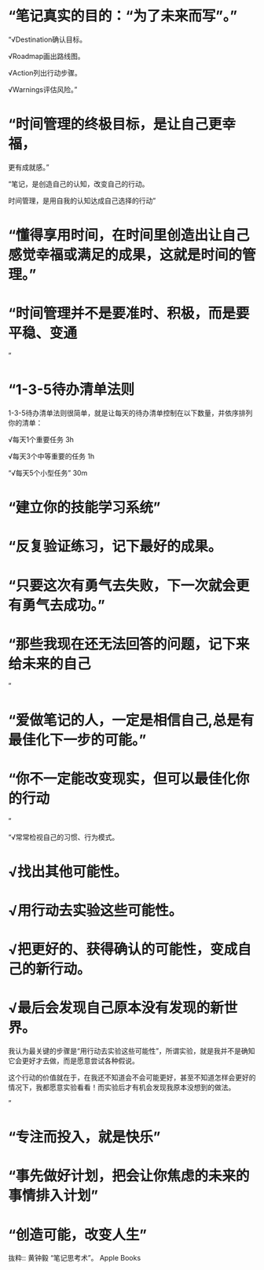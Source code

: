 # “笔记真实的目的：“为了未来而写”。”

“√Destination确认目标。

√Roadmap画出路线图。

√Action列出行动步骤。

√Warnings评估风险。”

# “时间管理的终极目标，是让自己更幸福，

更有成就感。”

“笔记，是创造自己的认知，改变自己的行动。

时间管理，是用自我的认知达成自己选择的行动”

# “懂得享用时间，在时间里创造出让自己感觉幸福或满足的成果，这就是时间的管理。”

# “时间管理并不是要准时、积极，而是要平稳、变通

”

# “1-3-5待办清单法则

1-3-5待办清单法则很简单，就是让每天的待办清单控制在以下数量，并依序排列你的清单：

√每天1个重要任务 3h

√每天3个中等重要的任务 1h

“√每天5个小型任务”  30m

# “建立你的技能学习系统”

# “反复验证练习，记下最好的成果。

# “只要这次有勇气去失败，下一次就会更有勇气去成功。”

# “那些我现在还无法回答的问题，记下来给未来的自己

”

# “爱做笔记的人，一定是相信自己,总是有最佳化下一步的可能。”

# “你不一定能改变现实，但可以最佳化你的行动

”

“√常常检视自己的习惯、行为模式。

# √找出其他可能性。

# √用行动去实验这些可能性。

# √把更好的、获得确认的可能性，变成自己的新行动。

# √最后会发现自己原本没有发现的新世界。

我认为最关键的步骤是“用行动去实验这些可能性”，所谓实验，就是我并不是确知它会更好才去做，而是愿意尝试各种假说。

这个行动的价值就在于，在我还不知道会不会可能更好，甚至不知道怎样会更好的情况下，我都愿意实验看看！而实验后才有机会发现我原本没想到的做法。

”

# “专注而投入，就是快乐”

# “事先做好计划，把会让你焦虑的未来的事情排入计划”

# “创造可能，改变人生”

抜粋:: 黄钟毅  “笔记思考术”。 Apple Books  
